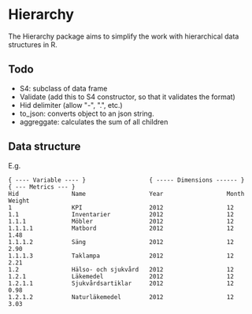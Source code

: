 Hierarchy
=========

The Hierarchy package aims to simplify the work with hierarchical data structures in R.

## Todo

- S4: subclass of data frame
- Validate (add this to S4 constructor, so that it validates the format)
- Hid delimiter (allow "-", ".", etc.)
- to_json: converts object to an json string.
- aggreggate: calculates the sum of all children

## Data structure

E.g.

    { ---- Variable ---- }                  { ----- Dimensions ------ }             { --- Metrics --- }
    Hid               Name                  Year                  Month             Weight
    1                 KPI                   2012                  12
    1.1               Inventarier           2012                  12
    1.1.1             Möbler                2012                  12
    1.1.1.1           Matbord               2012                  12                1.48
    1.1.1.2           Säng                  2012                  12                2.90
    1.1.1.3           Taklampa              2012                  12                2.21
    1.2               Hälso- och sjukvård   2012                  12
    1.2.1             Läkemedel             2012                  12
    1.2.1.1           Sjukvårdsartiklar     2012                  12                0.98
    1.2.1.2           Naturläkemedel        2012                  12                3.03


   
